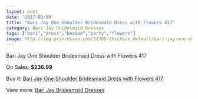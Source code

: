 ```yaml
---
layout: post
date: '2017-03-09'
title: "Bari Jay One Shoulder Bridesmaid Dress with Flowers 417"
category: Bari Jay Bridesmaid Dresses
tags: ["bari","dress","beaded","party","flowers"]
image: http://img.princessan.com/32705-thickbox_default/bari-jay-one-shoulder-bridesmaid-dress-with-flowers-417.jpg
---
```

Bari Jay One Shoulder Bridesmaid Dress with Flowers 417

On Sales: **$236.99**
<a href="https://www.princessan.com/en/15051-bari-jay-one-shoulder-bridesmaid-dress-with-flowers-417.html"><amp-img layout="responsive" width="600" height="600" src="//img.princessan.com/32705-thickbox_default/bari-jay-one-shoulder-bridesmaid-dress-with-flowers-417.jpg" alt="Bari Jay One Shoulder Bridesmaid Dress with Flowers 417 0" /></a>

Buy it: [Bari Jay One Shoulder Bridesmaid Dress with Flowers 417](https://www.princessan.com/en/15051-bari-jay-one-shoulder-bridesmaid-dress-with-flowers-417.html "Bari Jay One Shoulder Bridesmaid Dress with Flowers 417")

View more: [Bari Jay Bridesmaid Dresses](https://www.princessan.com/en/109- "Bari Jay Bridesmaid Dresses")